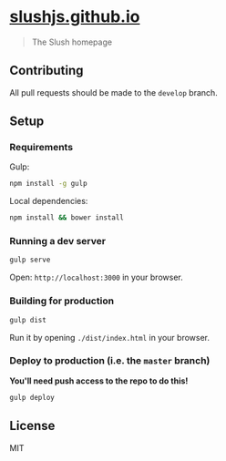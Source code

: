 [slushjs.github.io](http://slushjs.github.io)
=====================

> The Slush homepage

## Contributing

All pull requests should be made to the `develop` branch.

## Setup

### Requirements

Gulp:

```bash
npm install -g gulp
```

Local dependencies:

```bash
npm install && bower install
```

### Running a dev server

```bash
gulp serve
```

Open: `http://localhost:3000` in your browser.

### Building for production

```bash
gulp dist
```

Run it by opening `./dist/index.html` in your browser.

### Deploy to production (i.e. the `master` branch)

**You'll need push access to the repo to do this!**

```bash
gulp deploy
```

## License

MIT

